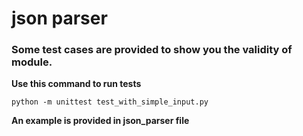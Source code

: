 # json parser

### Some test cases are provided to show you the validity of module.
**Use this command to run tests**

`python -m unittest test_with_simple_input.py`

**An example is provided in json_parser file**